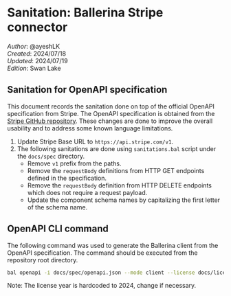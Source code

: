 # Sanitation: Ballerina Stripe connector

_Author_: @ayeshLK \
_Created_: 2024/07/18 \
_Updated_: 2024/07/19 \
_Edition_: Swan Lake

## Sanitation for OpenAPI specification

This document records the sanitation done on top of the official OpenAPI specification from Stripe. The OpenAPI specification is obtained from the [Stripe GitHub repository](https://github.com/stripe/openapi/blob/master/openapi/spec3.json).
These changes are done to improve the overall usability and to address some known language limitations.

1. Update Stripe Base URL to `https://api.stripe.com/v1`.
2. The following sanitations are done using `sanitations.bal` script under the `docs/spec` directory.
    - Remove `v1` prefix from the paths.
    - Remove the `requestBody` definitions from HTTP GET endpoints defined in the specification.
    - Remove the `requestBody` definition from HTTP DELETE endpoints which does not require a request payload.
    - Update the component schema names by capitalizing the first letter of the schema name.

## OpenAPI CLI command

The following command was used to generate the Ballerina client from the OpenAPI specification. The command should be executed from the repository root directory.

```bash
bal openapi -i docs/spec/openapi.json --mode client --license docs/license.txt -o ballerina
```

Note: The license year is hardcoded to 2024, change if necessary.
